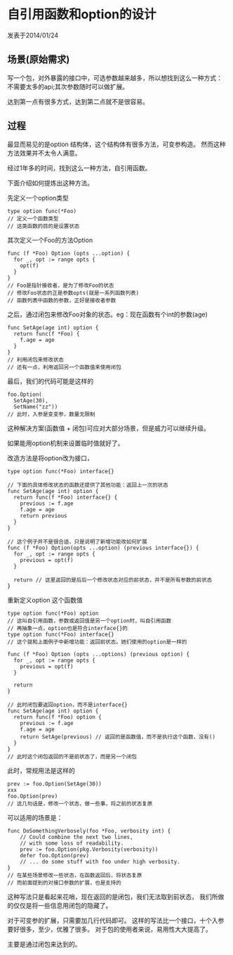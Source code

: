 # 自引用函数和option的设计

发表于2014/01/24

## 场景(原始需求)

写一个包，对外暴露的接口中，可选参数越来越多，所以想找到这么一种方式：
不需要太多的api;其次参数随时可以做扩展。

达到第一点有很多方式，达到第二点就不是很容易。

## 过程

最显而易见的是option 结构体，这个结构体有很多方法，可变参构造。
然而这种方法效果并不太令人满意。

经过1年多的时间，找到这么一种方法，自引用函数。

下面介绍如何提炼出这种方法。

先定义一个option类型

    type option func(*Foo)
    // 定义一个函数类型
    // 这类函数的目的是设置状态

其次定义一个Foo的方法Option

    func (f *Foo) Option (opts ...option) {
      for _, opt := range opts {
        opt(f)
      }
    }
    // Foo是指针接收者，是为了修改Foo的状态
    // 修改Foo状态的正是参数opts(就是一系列函数列表)
    // 函数列表中函数的参数，正好是接收者参数

之后，通过闭包来修改Foo对象的状态。eg：现在函数有个int的参数(age)

    func SetAge(age int) option {
      return func(f *Foo) {
        f.age = age
      }
    }
    // 利用闭包来修改状态
    // 还有一点，利用返回另一个函数值来使用闭包

最后，我们的代码可能是这样的

    foo.Option(
      SetAge(30),
      SetName("zz")) 
    // 此时，入参是变变参，数量无限制

这种解决方案(函数值 + 闭包)可应对大部分场景，但是威力可以继续升级。

如果能用option机制来设置临时值就好了。

改造方法是将option改为接口，

    type option func(*Foo) interface{}

    // 下面的具体修改状态的函数还提供了其他功能：返回上一次的状态
    func SetAge(age int) option {
      return func(f *Foo) interface{} {
        previous := f.age
        f.age = age
        return previous
      }
    }

    // 这个例子并不是很合适，只是说明了新增功能改如何扩展
    func (f *Foo) Option(opts ...option) (previous interface{}) {
      for _, opt := range opts {
        previous = opt(f)
      }

      return // 这里返回的是后后一个修改状态对应的前状态，并不是所有参数的前状态
    }

重新定义option 这个函数值

    type option func(*Foo) option
    // 这叫自引用函数，参数或返回值是另一个option时，叫自引用函数
    // 再抽象一点，option也是符合interface{}的
    type option func(*Foo) interface{}
    // 这个就和上面例子中新增功能：返回前状态。她们使用的option是一样的

    func (f *Foo) Option (opts ...options) (previous option) {
      for _, opt := range opts {
        previous = opt(f)
      }

      return
    }

    // 此时闭包要返回option，而不是interface{}
    func SetAge(age int) option {
      return func(f *Foo) option {
        previous := f.age
        f.age = age
        return SetAge(previous) // 返回的是函数值，而不是执行这个函数，没有()
      }
    }
    // 此时这个闭包返回的不是前状态了，而是另一个闭包

此时，常规用法是这样的

    prev := foo.Option(SetAge(30))
    xxx
    foo.Option(prev)
    // 这几句话是，修改一个状态，做一些事，将之前的状态复原

可以适用的场景是：

    func DoSomethingVerbosely(foo *Foo, verbosity int) {
        // Could combine the next two lines,
        // with some loss of readability.
        prev := foo.Option(pkg.Verbosity(verbosity))
        defer foo.Option(prev)
        // ... do some stuff with foo under high verbosity.
    }
    // 在某些场景修改一些状态，在函数返回后，将状态复原
    // 而前面提到的对接口参数的扩展，也是支持的

这种写法只是看起来花哨，现在返回的是闭包，我们无法取到前状态，
我们所做的仅仅是将一些信息用闭包的隐藏了。

对于可变参的扩展，只需要加几行代码即可。
这样的写法比一个接口，十个入参要好很多，至少，优雅了很多。
对于包的使用者来说，易用性大大提高了。

主要是通过闭包来达到的。
